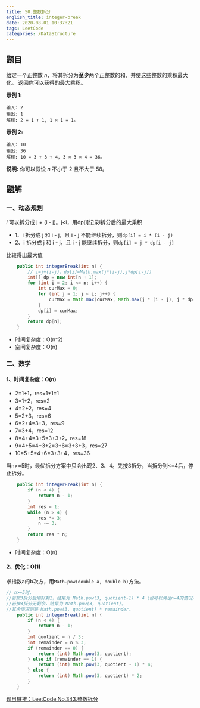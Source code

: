 ```yaml
---
title: 50.整数拆分
english_title: integer-break
date: 2020-08-01 10:37:21
tags: LeetCode
categories: /DataStructure
---
```


## 题目

给定一个正整数 *n*，将其拆分为**至少**两个正整数的和，并使这些整数的乘积最大化。 返回你可以获得的最大乘积。

**示例 1:**

```
输入: 2
输出: 1
解释: 2 = 1 + 1, 1 × 1 = 1。
```

**示例 2:**

```
输入: 10
输出: 36
解释: 10 = 3 + 3 + 4, 3 × 3 × 4 = 36。
```

**说明:** 你可以假设 *n* 不小于 2 且不大于 58。

## 题解

### 一、动态规划

*i* 可以拆分成  j + (i - j)。j<i，用dp[i]记录i拆分后的最大乘积

* 1、i 拆分成 j 和 i - j，且 i - j 不能继续拆分，则`dp[i] = i * (i - j)`
* 2、i 拆分成 j 和 i - j，且 i - j 能继续拆分，则`dp[i] = j * dp[i - j]`

比较得出最大值

```java
    public int integerBreak(int n) {
        // i=j+(i-j)。dp[i]=Math.max(j*(i-j),j*dp[i-j])
        int[] dp = new int[n + 1];
        for (int i = 2; i <= n; i++) {
            int curMax = 0;
            for (int j = 1; j < i; j++) {
                curMax = Math.max(curMax, Math.max(j * (i - j), j * dp[i - j]));
            }
            dp[i] = curMax;
        }
        return dp[n];
    }
```

* 时间复杂度：O(n^2)
* 空间复杂度：O(n)

### 二、数学

####  1、时间复杂度：O(n)

* 2=1+1，res=1*1=1
* 3=1+2，res=2
* 4=2+2，res=4
* 5=2+3，res=6
* 6=2+4=3+3，res=9
* 7=3+4，res=12
* 8=4+4=3+5=3+3+2，res=18
* 9=4+5=4+3+2=3+6=3+3+3，res=27
* 10=5+5=4+6=3+3+4，res=36

当n>=5时，最优拆分方案中只会出现2、3、4。先按3拆分，当拆分到<=4后，停止拆分。

```java
    public int integerBreak(int n) {
        if (n < 4) {
            return n - 1;
        }
        int res = 1;
        while (n > 4) {
            res *= 3;
            n -= 3;
        }
        return res * n;
    }
```

* 时间复杂度：O(n)

#### 2、优化：O(1)

求指数a的b次方，用`Math.pow(double a, double b)`方法。

```java
// n>=5时，
//若按3拆分后刚好剩1，结果为 Math.pow(3, quotient-1) * 4（也可以满足n=4的情况）。
//若按3拆分无剩余，结果为 Math.pow(3, quotient)。
//其余情况则是 Math.pow(3, quotient) * remainder。
    public int integerBreak(int n) {
        if (n < 4) {
            return n - 1;
        }
        int quotient = n / 3;
        int remainder = n % 3;
        if (remainder == 0) {
            return (int) Math.pow(3, quotient);
        } else if (remainder == 1) {
            return (int) Math.pow(3, quotient - 1) * 4;
        } else {
            return (int) Math.pow(3, quotient) * 2;
        }
    }
```

[题目链接：LeetCode No.343.整数拆分](https://leetcode-cn.com/problems/integer-break)
